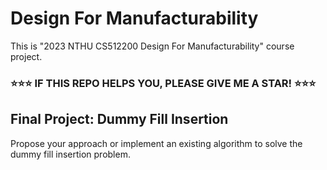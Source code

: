 # Design For Manufacturability
This is "2023 NTHU CS512200 Design For Manufacturability" course project.

<h3>⭐⭐⭐ IF THIS REPO HELPS YOU, PLEASE GIVE ME A STAR! ⭐⭐⭐</h3>

## Final Project: Dummy Fill Insertion
Propose your approach or implement an existing algorithm to solve the dummy fill insertion problem.
